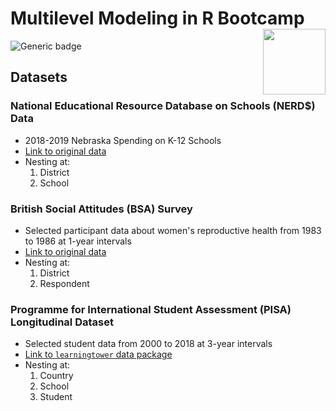 # Multilevel Modeling in R Bootcamp <img align="right" width="100" height="105" src="https://cdn-icons-png.flaticon.com/512/848/848628.png"> 
![Generic badge](https://img.shields.io/badge/Rversion-4.2.1-blue.svg)

## Datasets

### National Educational Resource Database on Schools (NERD$) Data

* 2018-2019 Nebraska Spending on K-12 Schools
* [Link to original data](https://georgetown.app.box.com/s/1dknmu4bjltrehzdygh63xnzebcki4ni)
* Nesting at: 
  1. District
  2. School 

### British Social Attitudes (BSA) Survey

* Selected participant data about women's reproductive health from 1983 to 1986 at 1-year intervals
* [Link to original data](http://www.bristol.ac.uk/cmm/learning/support/datasets/)
* Nesting at: 
  1. District
  2. Respondent 

### Programme for International Student Assessment (PISA) Longitudinal Dataset

* Selected student data from 2000 to 2018 at 3-year intervals
* [Link to `learningtower` data package](https://github.com/kevinwang09/learningtower)
* Nesting at:
  1. Country
  2. School
  3. Student
